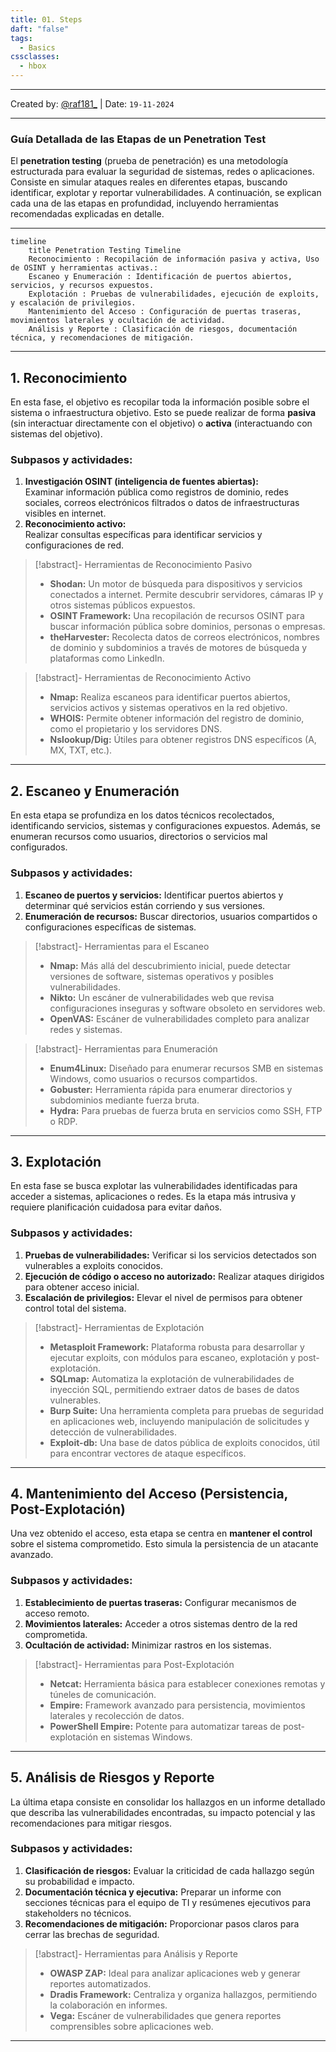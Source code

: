 ```yaml
---
title: 01. Steps
daft: "false"
tags:
  - Basics
cssclasses:
  - hbox
---
```

---
Created by: [@raf181_](https://github.com/raf181)  | Date: `19-11-2024`

---

### **Guía Detallada de las Etapas de un Penetration Test**
El **penetration testing** (prueba de penetración) es una metodología estructurada para evaluar la seguridad de sistemas, redes o aplicaciones. Consiste en simular ataques reales en diferentes etapas, buscando identificar, explotar y reportar vulnerabilidades. A continuación, se explican cada una de las etapas en profundidad, incluyendo herramientas recomendadas explicadas en detalle.

---
```mermaid
timeline
    title Penetration Testing Timeline
    Reconocimiento : Recopilación de información pasiva y activa, Uso de OSINT y herramientas activas.:
    Escaneo y Enumeración : Identificación de puertos abiertos, servicios, y recursos expuestos.
    Explotación : Pruebas de vulnerabilidades, ejecución de exploits, y escalación de privilegios.
    Mantenimiento del Acceso : Configuración de puertas traseras, movimientos laterales y ocultación de actividad.
    Análisis y Reporte : Clasificación de riesgos, documentación técnica, y recomendaciones de mitigación.

```
---
## **1. Reconocimiento**
En esta fase, el objetivo es recopilar toda la información posible sobre el sistema o infraestructura objetivo. Esto se puede realizar de forma **pasiva** (sin interactuar directamente con el objetivo) o **activa** (interactuando con sistemas del objetivo).

### **Subpasos y actividades:**
1. **Investigación OSINT (inteligencia de fuentes abiertas):**  
   Examinar información pública como registros de dominio, redes sociales, correos electrónicos filtrados o datos de infraestructuras visibles en internet.  
2. **Reconocimiento activo:**  
   Realizar consultas específicas para identificar servicios y configuraciones de red.

> [!abstract]- Herramientas de Reconocimiento Pasivo
> - **Shodan:** Un motor de búsqueda para dispositivos y servicios conectados a internet. Permite descubrir servidores, cámaras IP y otros sistemas públicos expuestos.  
> - **OSINT Framework:** Una recopilación de recursos OSINT para buscar información pública sobre dominios, personas o empresas.  
> - **theHarvester:** Recolecta datos de correos electrónicos, nombres de dominio y subdominios a través de motores de búsqueda y plataformas como LinkedIn.

> [!abstract]- Herramientas de Reconocimiento Activo
> - **Nmap:** Realiza escaneos para identificar puertos abiertos, servicios activos y sistemas operativos en la red objetivo.  
> - **WHOIS:** Permite obtener información del registro de dominio, como el propietario y los servidores DNS.  
> - **Nslookup/Dig:** Útiles para obtener registros DNS específicos (A, MX, TXT, etc.).

---

## **2. Escaneo y Enumeración**
En esta etapa se profundiza en los datos técnicos recolectados, identificando servicios, sistemas y configuraciones expuestos. Además, se enumeran recursos como usuarios, directorios o servicios mal configurados.

### **Subpasos y actividades:**
1. **Escaneo de puertos y servicios:** Identificar puertos abiertos y determinar qué servicios están corriendo y sus versiones.  
2. **Enumeración de recursos:** Buscar directorios, usuarios compartidos o configuraciones específicas de sistemas.

> [!abstract]- Herramientas para el Escaneo
> - **Nmap:** Más allá del descubrimiento inicial, puede detectar versiones de software, sistemas operativos y posibles vulnerabilidades.  
> - **Nikto:** Un escáner de vulnerabilidades web que revisa configuraciones inseguras y software obsoleto en servidores web.  
> - **OpenVAS:** Escáner de vulnerabilidades completo para analizar redes y sistemas.  

> [!abstract]- Herramientas para Enumeración
> - **Enum4Linux:** Diseñado para enumerar recursos SMB en sistemas Windows, como usuarios o recursos compartidos.  
> - **Gobuster:** Herramienta rápida para enumerar directorios y subdominios mediante fuerza bruta.  
> - **Hydra:** Para pruebas de fuerza bruta en servicios como SSH, FTP o RDP.

---

## **3. Explotación**
En esta fase se busca explotar las vulnerabilidades identificadas para acceder a sistemas, aplicaciones o redes. Es la etapa más intrusiva y requiere planificación cuidadosa para evitar daños.

### **Subpasos y actividades:**
1. **Pruebas de vulnerabilidades:** Verificar si los servicios detectados son vulnerables a exploits conocidos.  
2. **Ejecución de código o acceso no autorizado:** Realizar ataques dirigidos para obtener acceso inicial.  
3. **Escalación de privilegios:** Elevar el nivel de permisos para obtener control total del sistema.

> [!abstract]- Herramientas de Explotación
> - **Metasploit Framework:** Plataforma robusta para desarrollar y ejecutar exploits, con módulos para escaneo, explotación y post-explotación.  
> - **SQLmap:** Automatiza la explotación de vulnerabilidades de inyección SQL, permitiendo extraer datos de bases de datos vulnerables.  
> - **Burp Suite:** Una herramienta completa para pruebas de seguridad en aplicaciones web, incluyendo manipulación de solicitudes y detección de vulnerabilidades.  
> - **Exploit-db:** Una base de datos pública de exploits conocidos, útil para encontrar vectores de ataque específicos.

---

## **4. Mantenimiento del Acceso (Persistencia, Post-Explotación)**
Una vez obtenido el acceso, esta etapa se centra en **mantener el control** sobre el sistema comprometido. Esto simula la persistencia de un atacante avanzado.

### **Subpasos y actividades:**
1. **Establecimiento de puertas traseras:** Configurar mecanismos de acceso remoto.  
2. **Movimientos laterales:** Acceder a otros sistemas dentro de la red comprometida.  
3. **Ocultación de actividad:** Minimizar rastros en los sistemas.

> [!abstract]- Herramientas para Post-Explotación
> - **Netcat:** Herramienta básica para establecer conexiones remotas y túneles de comunicación.  
> - **Empire:** Framework avanzado para persistencia, movimientos laterales y recolección de datos.  
> - **PowerShell Empire:** Potente para automatizar tareas de post-explotación en sistemas Windows.  

---

## **5. Análisis de Riesgos y Reporte**
La última etapa consiste en consolidar los hallazgos en un informe detallado que describa las vulnerabilidades encontradas, su impacto potencial y las recomendaciones para mitigar riesgos.

### **Subpasos y actividades:**
1. **Clasificación de riesgos:** Evaluar la criticidad de cada hallazgo según su probabilidad e impacto.  
2. **Documentación técnica y ejecutiva:** Preparar un informe con secciones técnicas para el equipo de TI y resúmenes ejecutivos para stakeholders no técnicos.  
3. **Recomendaciones de mitigación:** Proporcionar pasos claros para cerrar las brechas de seguridad.

> [!abstract]- Herramientas para Análisis y Reporte
> - **OWASP ZAP:** Ideal para analizar aplicaciones web y generar reportes automatizados.  
> - **Dradis Framework:** Centraliza y organiza hallazgos, permitiendo la colaboración en informes.  
> - **Vega:** Escáner de vulnerabilidades que genera reportes comprensibles sobre aplicaciones web.

---

